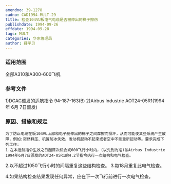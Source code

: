 ```yaml
---
amendno: 39-1278
cadno: CAD1994-MULT-29
title: 检查104VU板电气电缆是否被伸出的梯子擦伤
publishdate: 1994-09-26
effdate: 1994-09-28
tags: MULT
categories: 华东管理局
author: 薛平贝
---
```


### 适用范围 
全部A310和A300-600飞机

### 参考文件
1)DGAC颁发的适航指令 94-187-163(B) 
    2)Airbus Industrie AOT24-05R1(1994年 6月 7日颁发) 


### 原因、措施和规定 
    为了防止电缆在板104VU上部和电子舱伸出的梯子之间摩擦而损坏，从而可能使某些系统产生故障，例如:突然释压、机翼防冰失效、发动机起动不起来或者空中不能重新起动等。要求完成下列工作: 
    1.在本适航指令生效之日起首次机会或600飞行小时内，(以先到为准)按Airbus Industrie 1994年6月7日颁发的AOT24-05R1的4.2节指令执行一次结构和电气检查。 
2.以不超过1050飞行小时的间隔重复这些结构检查。 
3.每18月重复此电气检查。 

   4.如果结构检查结果发现任何异常，应在下一次飞行前进行一次电气检查。

